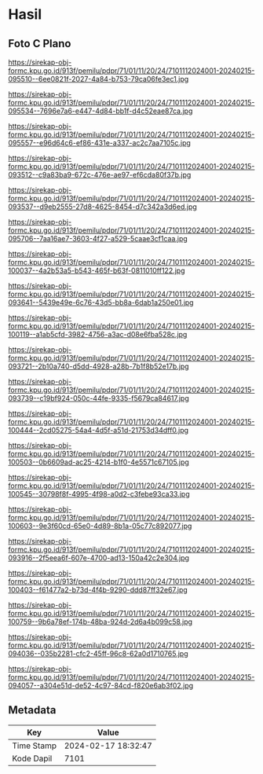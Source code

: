 # Hasil

## Foto C Plano

https://sirekap-obj-formc.kpu.go.id/913f/pemilu/pdpr/71/01/11/20/24/7101112024001-20240215-095510--6ee0821f-2027-4a84-b753-79ca06fe3ec1.jpg

https://sirekap-obj-formc.kpu.go.id/913f/pemilu/pdpr/71/01/11/20/24/7101112024001-20240215-095534--7696e7a6-e447-4d84-bb1f-d4c52eae87ca.jpg

https://sirekap-obj-formc.kpu.go.id/913f/pemilu/pdpr/71/01/11/20/24/7101112024001-20240215-095557--e96d64c6-ef86-431e-a337-ac2c7aa7105c.jpg

https://sirekap-obj-formc.kpu.go.id/913f/pemilu/pdpr/71/01/11/20/24/7101112024001-20240215-093512--c9a83ba9-672c-476e-ae97-ef6cda80f37b.jpg

https://sirekap-obj-formc.kpu.go.id/913f/pemilu/pdpr/71/01/11/20/24/7101112024001-20240215-093537--d9eb2555-27d8-4625-8454-d7c342a3d6ed.jpg

https://sirekap-obj-formc.kpu.go.id/913f/pemilu/pdpr/71/01/11/20/24/7101112024001-20240215-095706--7aa16ae7-3603-4f27-a529-5caae3cf1caa.jpg

https://sirekap-obj-formc.kpu.go.id/913f/pemilu/pdpr/71/01/11/20/24/7101112024001-20240215-100037--4a2b53a5-b543-465f-b63f-0811010ff122.jpg

https://sirekap-obj-formc.kpu.go.id/913f/pemilu/pdpr/71/01/11/20/24/7101112024001-20240215-093641--5439e49e-6c76-43d5-bb8a-6dab1a250e01.jpg

https://sirekap-obj-formc.kpu.go.id/913f/pemilu/pdpr/71/01/11/20/24/7101112024001-20240215-100119--a1ab5cfd-3982-4756-a3ac-d08e6fba528c.jpg

https://sirekap-obj-formc.kpu.go.id/913f/pemilu/pdpr/71/01/11/20/24/7101112024001-20240215-093721--2b10a740-d5dd-4928-a28b-7b1f8b52e17b.jpg

https://sirekap-obj-formc.kpu.go.id/913f/pemilu/pdpr/71/01/11/20/24/7101112024001-20240215-093739--c19bf924-050c-44fe-9335-f5679ca84617.jpg

https://sirekap-obj-formc.kpu.go.id/913f/pemilu/pdpr/71/01/11/20/24/7101112024001-20240215-100444--2cd05275-54a4-4d5f-a51d-21753d34dff0.jpg

https://sirekap-obj-formc.kpu.go.id/913f/pemilu/pdpr/71/01/11/20/24/7101112024001-20240215-100503--0b6609ad-ac25-4214-b1f0-4e5571c67105.jpg

https://sirekap-obj-formc.kpu.go.id/913f/pemilu/pdpr/71/01/11/20/24/7101112024001-20240215-100545--30798f8f-4995-4f98-a0d2-c3febe93ca33.jpg

https://sirekap-obj-formc.kpu.go.id/913f/pemilu/pdpr/71/01/11/20/24/7101112024001-20240215-100603--9e3f60cd-65e0-4d89-8b1a-05c77c892077.jpg

https://sirekap-obj-formc.kpu.go.id/913f/pemilu/pdpr/71/01/11/20/24/7101112024001-20240215-093916--2f5eea6f-607e-4700-ad13-150a42c2e304.jpg

https://sirekap-obj-formc.kpu.go.id/913f/pemilu/pdpr/71/01/11/20/24/7101112024001-20240215-100403--f61477a2-b73d-4f4b-9290-ddd87ff32e67.jpg

https://sirekap-obj-formc.kpu.go.id/913f/pemilu/pdpr/71/01/11/20/24/7101112024001-20240215-100759--9b6a78ef-174b-48ba-924d-2d6a4b099c58.jpg

https://sirekap-obj-formc.kpu.go.id/913f/pemilu/pdpr/71/01/11/20/24/7101112024001-20240215-094036--035b2281-cfc2-45ff-96c8-62a0d1710765.jpg

https://sirekap-obj-formc.kpu.go.id/913f/pemilu/pdpr/71/01/11/20/24/7101112024001-20240215-094057--a304e51d-de52-4c97-84cd-f820e6ab3f02.jpg


## Metadata

| Key        | Value               |
| ---------- | ------------------- |
| Time Stamp | 2024-02-17 18:32:47 |
| Kode Dapil | 7101                |



